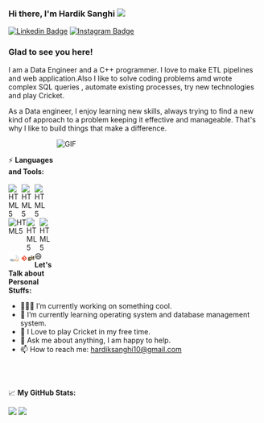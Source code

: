  ### Hi there, I'm  Hardik Sanghi <img src="https://media.giphy.com/media/hvRJCLFzcasrR4ia7z/giphy.gif" width="25px">


[![Linkedin Badge](https://img.shields.io/badge/-LinkedIn-0e76a8?style=flat-square&logo=Linkedin&logoColor=white)](https://www.linkedin.com/in/hardik-sanghi-83417b197/)
[![Instagram Badge](https://img.shields.io/badge/-Instagram-e4405f?style=flat-square&logo=Instagram&logoColor=white)](https://www.instagram.com/hardiksanghi10/)


### Glad to see you here!

I am a Data Engineer and a C++ programmer. I love to make ETL pipelines and web application.Also I like to solve coding problems amd wrote complex SQL queries , automate existing processes, try new technologies and play Cricket.

As a Data engineer, I enjoy learning new skills, always trying to find a new kind of approach to a problem keeping it effective and manageable. That's why I like to build things that make a difference.

<img align="right" alt="GIF" src="https://user-images.githubusercontent.com/48574130/118494691-0edbae00-b740-11eb-9b33-96acd66602dc.gif" width="408" height="318" />

 
 </br>

⚡ **Languages and Tools:**
<br/>
<br/>
<img align="left" alt="HTML5" width="26px" src="https://raw.githubusercontent.com/abranhe/programming-languages-logos/master/src/cpp/cpp.png" />
<img align="left" alt="HTML5" width="26px" src="https://github.com/abranhe/programming-languages-logos/blob/master/src/html/html.png" />
<img align="left" alt="HTML5" width="26px" src="https://github.com/abranhe/programming-languages-logos/blob/master/src/javascript/javascript.png" />
<img align="left" alt="HTML5" width="36px" src="https://encrypted-tbn0.gstatic.com/images?q=tbn:ANd9GcRZzScUvhtRUEkmLevfJlQRBsRBTwNv4fldpg&usqp=CAU"/>
<img align="left" alt="HTML5" width="26px" src="https://raw.githubusercontent.com/abranhe/programming-languages-logos/master/src/php/php.png" />
<img align="left" alt="HTML5" width="26px" src="https://www.pngix.com/pngfile/middle/269-2693472_mongodb-database-icon-svg-mongodb-logo-png-transparent.png"/>
<img align="left" alt="HTML5" width="26px" src="https://raw.githubusercontent.com/github/explore/80688e429a7d4ef2fca1e82350fe8e3517d3494d/topics/mysql/mysql.png" />
<img align="left" alt="HTML5" width="26px" src="https://raw.githubusercontent.com/github/explore/80688e429a7d4ef2fca1e82350fe8e3517d3494d/topics/git/git.png" />
 


<br/>
<br/>
<br/>

😄 **Let's Talk about Personal Stuffs:**

- 👨🏻‍💻 I’m currently working on something cool.
- 🌱 I’m currently learning operating system and database management system.
- 🏏 I Love to play Cricket in my free time.
- 💬 Ask me about anything, I am happy to help.
- 📫 How to reach me: hardiksanghi10@gmail.com 


<br/>
<br/>

📈 **My GitHub Stats:**

<p>
  <img height="180em" src="https://github-readme-stats.vercel.app/api?username=hardiksanghi&show_icons=true&hide_border=true&&count_private=true&include_all_commits=true" />
  <img height="180em" src="https://github-readme-stats.vercel.app/api/top-langs/?username=hardiksanghi&exclude_repo=KNN-Image-Classification&show_icons=true&hide_border=true&layout=compact&langs_count=8"/>
</p>

<!--
 
Here are some ideas to get you started:

- 🔭 I’m currently working on ...
- 🌱 I’m currently learning ...
- 👯 I’m looking to collaborate on ...
- 🤔 I’m looking for help with ...
- 💬 Ask me about ...
- 📫 How to reach me: ...
- 😄 Pronouns: ...
- ⚡ Fun fact: ...
-->


